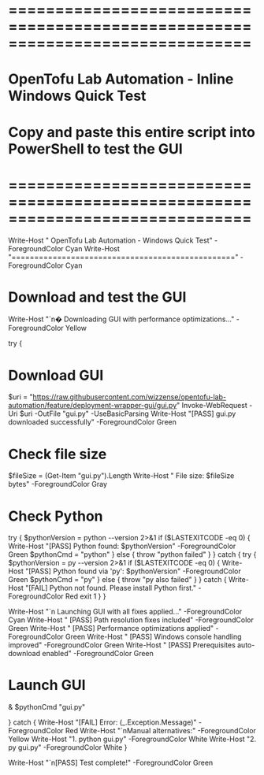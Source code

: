 # ==============================================================================
# OpenTofu Lab Automation - Inline Windows Quick Test
# Copy and paste this entire script into PowerShell to test the GUI
# ==============================================================================

Write-Host " OpenTofu Lab Automation - Windows Quick Test" -ForegroundColor Cyan
Write-Host "=================================================" -ForegroundColor Cyan

# Download and test the GUI
Write-Host "`n� Downloading GUI with performance optimizations..." -ForegroundColor Yellow

try {
 # Download GUI
 $uri = "https://raw.githubusercontent.com/wizzense/opentofu-lab-automation/feature/deployment-wrapper-gui/gui.py"
 Invoke-WebRequest -Uri $uri -OutFile "gui.py" -UseBasicParsing
 Write-Host "[PASS] gui.py downloaded successfully" -ForegroundColor Green
 
 # Check file size
 $fileSize = (Get-Item "gui.py").Length
 Write-Host " File size: $fileSize bytes" -ForegroundColor Gray
 
 # Check Python
 try {
 $pythonVersion = python --version 2>&1
 if ($LASTEXITCODE -eq 0) {
 Write-Host "[PASS] Python found: $pythonVersion" -ForegroundColor Green
 $pythonCmd = "python"
 } else {
 throw "python failed"
 }
 } catch {
 try {
 $pythonVersion = py --version 2>&1
 if ($LASTEXITCODE -eq 0) {
 Write-Host "[PASS] Python found via 'py': $pythonVersion" -ForegroundColor Green
 $pythonCmd = "py"
 } else {
 throw "py also failed"
 }
 } catch {
 Write-Host "[FAIL] Python not found. Please install Python first." -ForegroundColor Red
 exit 1
 }
 }
 
 Write-Host "`n Launching GUI with all fixes applied..." -ForegroundColor Cyan
 Write-Host " [PASS] Path resolution fixes included" -ForegroundColor Green
 Write-Host " [PASS] Performance optimizations applied" -ForegroundColor Green
 Write-Host " [PASS] Windows console handling improved" -ForegroundColor Green
 Write-Host " [PASS] Prerequisites auto-download enabled" -ForegroundColor Green
 
 # Launch GUI
 & $pythonCmd "gui.py"
 
} catch {
 Write-Host "[FAIL] Error: $($_.Exception.Message)" -ForegroundColor Red
 Write-Host "`nManual alternatives:" -ForegroundColor Yellow
 Write-Host "1. python gui.py" -ForegroundColor White
 Write-Host "2. py gui.py" -ForegroundColor White
}

Write-Host "`n[PASS] Test complete!" -ForegroundColor Green
